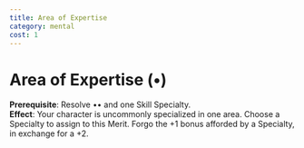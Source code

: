 ```yaml
---
title: Area of Expertise
category: mental
cost: 1
---
```

# Area of Expertise (•)
**Prerequisite**: Resolve •• and one Skill Specialty.\
**Effect**: Your character is uncommonly specialized in one area. Choose a Specialty to assign to this Merit. Forgo the +1 bonus afforded by a Specialty, in exchange for a +2.